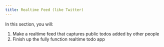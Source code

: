 ```yaml
---
title: Realtime Feed (like Twitter)
---
```


In this section, you will:

1. Make a realtime feed that captures public todos added by other people
2. Finish up the fully function realtime todo app
